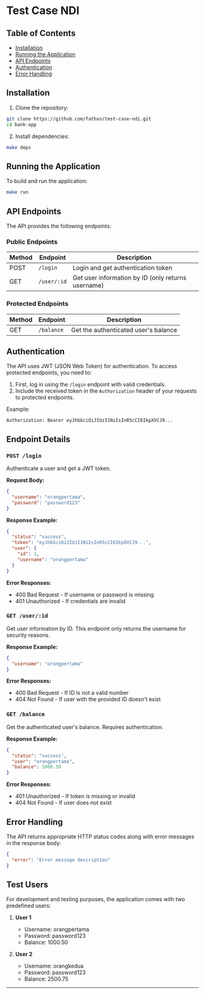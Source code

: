 # Test Case NDI

## Table of Contents

- [Installation](#installation)
- [Running the Application](#running-the-application)
- [API Endpoints](#api-endpoints)
- [Authentication](#authentication)
- [Error Handling](#error-handling)

## Installation

1. Clone the repository:
```bash
git clone https://github.com/fathxn/test-case-ndi.git
cd bank-app
```

2. Install dependencies:
```bash
make deps
```

## Running the Application

To build and run the application:
```bash
make run
```

## API Endpoints

The API provides the following endpoints:

### Public Endpoints

| Method | Endpoint | Description |
|--------|----------|-------------|
| POST | `/login`   | Login and get authentication token |
| GET  | `/user/:id`| Get user information by ID (only returns username) |

### Protected Endpoints

| Method | Endpoint | Description |
|--------|----------|-------------|
|  GET   |`/balance`| Get the authenticated user's balance |

## Authentication

The API uses JWT (JSON Web Token) for authentication. To access protected endpoints, you need to:

1. First, log in using the `/login` endpoint with valid credentials.
2. Include the received token in the `Authorization` header of your requests to protected endpoints.

Example:
```
Authorization: Bearer eyJhbGciOiJIUzI1NiIsInR5cCI6IkpXVCJ9...
```

## Endpoint Details

### `POST /login`

Authenticate a user and get a JWT token.

**Request Body:**
```json
{
  "username": "orangpertama",
  "password": "password123"
}
```

**Response Example:**
```json
{
  "status": "success",
  "token": "eyJhbGciOiJIUzI1NiIsInR5cCI6IkpXVCJ9...",
  "user": {
    "id": 1,
    "username": "orangpertama"
  }
}
```

**Error Responses:**
- 400 Bad Request - If username or password is missing
- 401 Unauthorized - If credentials are invalid

### `GET /user/:id`

Get user information by ID. This endpoint only returns the username for security reasons.

**Response Example:**
```json
{
  "username": "orangpertama"
}
```

**Error Responses:**
- 400 Bad Request - If ID is not a valid number
- 404 Not Found - If user with the provided ID doesn't exist

### `GET /balance`

Get the authenticated user's balance. Requires authentication.

**Response Example:**
```json
{
  "status": "success",
  "user": "orangpertama",
  "balance": 1000.50
}
```

**Error Responses:**
- 401 Unauthorized - If token is missing or invalid
- 404 Not Found - If user does not exist

## Error Handling

The API returns appropriate HTTP status codes along with error messages in the response body:

```json
{
  "error": "Error message description"
}
```

## Test Users

For development and testing purposes, the application comes with two predefined users:

1. **User 1**
   - Username: orangpertama
   - Password: password123
   - Balance: 1000.50

2. **User 2**
   - Username: orangkedua
   - Password: password123
   - Balance: 2500.75
---